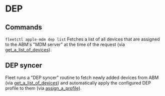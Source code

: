 # DEP

## Commands

`fleetctl apple-mdm dep list`
Fetches a list of all devices that are assigned to the ABM's "MDM server" at the time of the request (via [get_a_list_of_devices](https://developer.apple.com/documentation/devicemanagement/get_a_list_of_devices)).

## DEP syncer

Fleet runs a "DEP syncer" routine to fetch newly added devices from ABM (via [get_a_list_of_devices](https://developer.apple.com/documentation/devicemanagement/get_a_list_of_devices)) and automatically apply the configured DEP profile to them (via [assign_a_profile](https://developer.apple.com/documentation/devicemanagement/assign_a_profile)).